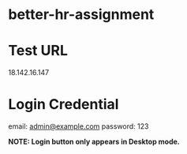 # better-hr-assignment
Test URL
=================
18.142.16.147

Login Credential
================
email: admin@example.com
password: 123

**NOTE: Login button only appears in Desktop mode.** 
